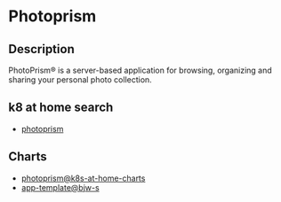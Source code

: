 # Photoprism

## Description

PhotoPrism® is a server-based application for browsing, organizing and sharing your personal photo collection.

## k8 at home search

- [photoprism](https://nanne.dev/k8s-at-home-search/#/photoprism)

## Charts

- [photoprism@k8s-at-home-charts](https://k8s-at-home.com/charts/)
- [app-template@bjw-s](https://bjw-s.github.io/helm-charts/)
